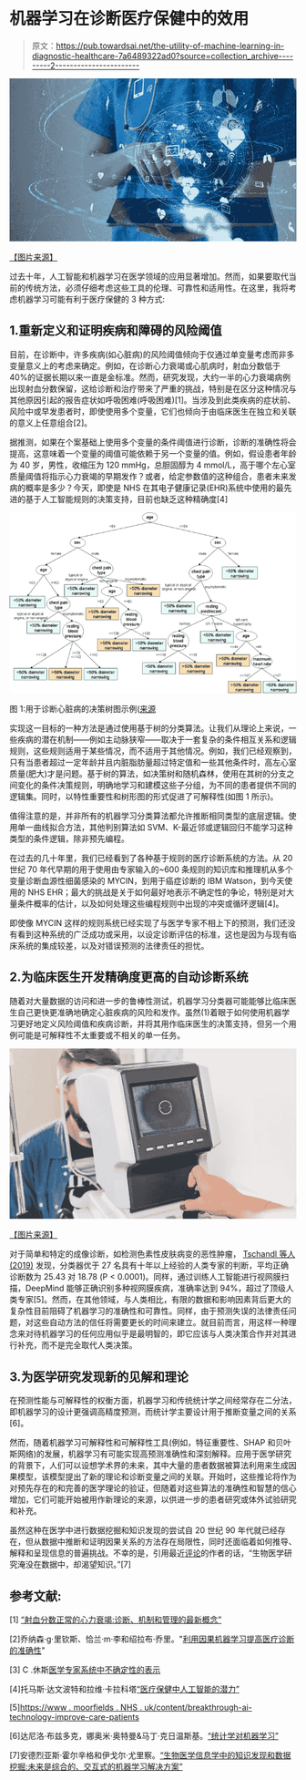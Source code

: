 # 机器学习在诊断医疗保健中的效用

> 原文：<https://pub.towardsai.net/the-utility-of-machine-learning-in-diagnostic-healthcare-7a6489322ad0?source=collection_archive---------2----------------------->

![](img/6dda4b7ad7635263b2a6db0034c1ae3f.png)

[【图片来源】](https://www.forbes.com/sites/tomtaulli/2019/10/12/ai-artificial-intelligence--whats-the-next-frontier-for-healthcare/)

过去十年，人工智能和机器学习在医学领域的应用显著增加。然而，如果要取代当前的传统方法，必须仔细考虑这些工具的伦理、可靠性和适用性。在这里，我将考虑机器学习可能有利于医疗保健的 3 种方式:

## 1.重新定义和证明疾病和障碍的风险阈值

目前，在诊断中，许多疾病(如心脏病)的风险阈值倾向于仅通过单变量考虑而非多变量意义上的考虑来确定。例如，在诊断心力衰竭或心肌病时，射血分数低于 40%的证据长期以来一直是金标准。然而，研究发现，大约一半的心力衰竭病例出现射血分数保留，这给诊断和治疗带来了严重的挑战，特别是在区分这种情况与其他原因引起的报告症状如呼吸困难(呼吸困难)[1]。当涉及到此类疾病的症状前、风险中或早发患者时，即使使用多个变量，它们也倾向于由临床医生在独立和关联的意义上任意组合[2]。

据推测，如果在个案基础上使用多个变量的条件阈值进行诊断，诊断的准确性将会提高，这意味着一个变量的阈值可能依赖于另一个变量的值。例如，假设患者年龄为 40 岁，男性，收缩压为 120 mmHg，总胆固醇为 4 mmol/L，高于哪个左心室质量阈值将指示心力衰竭的早期发作？或者，给定参数值的这种组合，患者未来发病的概率是多少？今天，即使是 NHS 在其电子健康记录(EHR)系统中使用的最先进的基于人工智能规则的决策支持，目前也缺乏这种精确度[4]

![](img/3a546ec809487032b6e40bd43bd2ce9d.png)

图 1:用于诊断心脏病的决策树图示例([来源](https://www.sciencedirect.com/science/article/abs/pii/S0957417412006707)

实现这一目标的一种方法是通过使用基于树的分类算法。让我们从理论上来说，一些疾病的潜在机制——例如主动脉狭窄——取决于一套复杂的条件相互关系和逻辑规则，这些规则适用于某些情况，而不适用于其他情况。例如，我们已经观察到，只有当患者超过一定年龄并且内脏脂肪量超过特定值和一些其他条件时，高左心室质量(肥大)才是问题。基于树的算法，如决策树和随机森林，使用在其树的分支之间变化的条件决策规则，明确地学习和建模这些子分组，为不同的患者提供不同的逻辑集。同时，以特性重要性和树形图的形式促进了可解释性(如图 1 所示)。

值得注意的是，并非所有的机器学习分类算法都允许推断相同类型的底层逻辑。使用单一曲线拟合方法，其他判别算法如 SVM、K-最近邻或逻辑回归不能学习这种类型的条件逻辑，除非预先编程。

在过去的几十年里，我们已经看到了各种基于规则的医疗诊断系统的方法。从 20 世纪 70 年代早期的用于使用由专家输入的~600 条规则的知识库和推理机从多个变量诊断血源性细菌感染的 MYCIN，到用于癌症诊断的 IBM Watson，到今天使用的 NHS EHR；最大的挑战是关于如何最好地表示不确定性的争论，特别是对大量条件概率的估计，以及如何处理这些编程规则中出现的冲突或循环逻辑[4]。

即使像 MYCIN 这样的规则系统已经实现了与医学专家不相上下的预测，我们还没有看到这种系统的广泛成功或采用，以设定诊断评估的标准，这也是因为与现有临床系统的集成较差，以及对错误预测的法律责任的担忧。

## 2.为临床医生开发精确度更高的自动诊断系统

随着对大量数据的访问和进一步的鲁棒性测试，机器学习分类器可能能够比临床医生自己更快更准确地确定心脏疾病的风险和发作。虽然(1)着眼于如何使用机器学习更好地定义风险阈值和疾病诊断，并将其用作临床医生的决策支持，但另一个用例可能是可解释性不太重要或不相关的单一任务。

![](img/08df88766df2927291a0ea9639cf7422.png)

[【图片来源】](https://www.digitalhealth.net/2020/06/deepmind-ai-system-detects-risk-of-developing-serious-eye-condition/)

对于简单和特定的成像诊断，如检测色素性皮肤病变的恶性肿瘤， [Tschandl 等人(2019)](https://www.sciencedirect.com/science/article/abs/pii/S147020451930333X) 发现，分类器优于 27 名具有十年以上经验的人类专家的判断，平均正确诊断数为 25.43 对 18.78 (P < 0.0001)。同样，通过训练人工智能进行视网膜扫描，DeepMind 能够正确识别多种视网膜疾病，准确率达到 94%，超过了顶级人类专家[5]。然而，在其他领域，与人类相比，有限的数据和影响因素背后更大的复杂性目前阻碍了机器学习的准确性和可靠性。同样，由于预测失误的法律责任问题，对这些自动方法的信任将需要更长的时间来建立。就目前而言，用这样一种理念来对待机器学习的任何应用似乎是最明智的，即它应该与人类决策合作并对其进行补充，而不是完全取代人类决策。

## 3.为医学研究发现新的见解和理论

在预测性能与可解释性的权衡方面，机器学习和传统统计学之间经常存在二分法，即机器学习的设计更强调高精度预测，而统计学主要设计用于推断变量之间的关系[6]。

然而，随着机器学习可解释性和可解释性工具(例如，特征重要性、SHAP 和贝叶斯网络)的发展，机器学习有可能实现高预测准确性和深刻解释。应用于医学研究的背景下，人们可以设想学术界的未来，其中大量的患者数据被算法利用来生成因果模型，该模型提出了新的理论和诊断变量之间的关联。开始时，这些推论将作为对预先存在的和完善的医学理论的验证，但随着对这些算法的准确性和智慧的信心增加，它们可能开始被用作新理论的来源，以供进一步的患者研究或体外试验研究和补充。

虽然这种在医学中进行数据挖掘和知识发现的尝试自 20 世纪 90 年代就已经存在，但从数据中推断和证明因果关系的方法存在局限性，同时还面临着如何推导、解释和呈现信息的普遍挑战。不幸的是，引用最近[评论](https://link.springer.com/chapter/10.1007/978-3-662-43968-5_1)的作者的话，“生物医学研究淹没在数据中，却渴望知识。”[7]

## **参考文献:**

[1] [“射血分数正常的心力衰竭:诊断、机制和管理的最新概念”](https://heart.bmj.com/content/108/17/1342)

[2]乔纳森·g·里钦斯、恰兰·m·李和绍拉布·乔里。"[利用因果机器学习提高医疗诊断的准确性](https://www.nature.com/articles/s41467-020-17419-7)"

[3] C .休斯[医学专家系统中不确定性的表示](https://pubmed.ncbi.nlm.nih.gov/2695713/)

[4]托马斯·达文波特和拉维·卡拉科塔[“医疗保健中人工智能的潜力”](https://www.rcpjournals.org/content/futurehosp/6/2/94)

[5][https://www . moorfields . NHS . uk/content/breakthrough-ai-technology-improve-care-patients](https://www.moorfields.nhs.uk/content/breakthrough-ai-technology-improve-care-patients)

[6]达尼洛·布兹多克，娜奥米·奥特曼&马丁·克日温斯基。[“统计学对机器学习”](https://www.nature.com/articles/nmeth.4642)

[7]安德烈亚斯·霍尔辛格和伊戈尔·尤里察。[“生物医学信息学中的知识发现和数据挖掘:未来是综合的、交互式的机器学习解决方案”](https://link.springer.com/chapter/10.1007/978-3-662-43968-5_1)